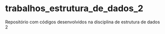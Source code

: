 # trabalhos_estrutura_de_dados_2
Repositório com códigos desenvolvidos na disciplina de estrutura de dados 2
